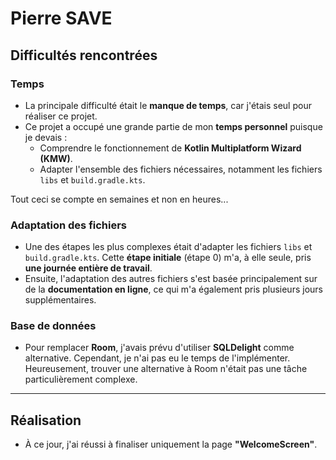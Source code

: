 # Pierre SAVE

## Difficultés rencontrées

### Temps
- La principale difficulté était le **manque de temps**, car j'étais seul pour réaliser ce projet.
- Ce projet a occupé une grande partie de mon **temps personnel** puisque je devais :
  - Comprendre le fonctionnement de **Kotlin Multiplatform Wizard (KMW)**.
  - Adapter l'ensemble des fichiers nécessaires, notamment les fichiers `libs` et `build.gradle.kts`.

Tout ceci se compte en semaines et non en heures... 

### Adaptation des fichiers
- Une des étapes les plus complexes était d'adapter les fichiers `libs` et `build.gradle.kts`. Cette **étape initiale** (étape 0) m'a, à elle seule, pris **une journée entière de travail**.
- Ensuite, l'adaptation des autres fichiers s'est basée principalement sur de la **documentation en ligne**, ce qui m'a également pris plusieurs jours supplémentaires.

### Base de données
- Pour remplacer **Room**, j'avais prévu d'utiliser **SQLDelight** comme alternative. Cependant, je n'ai pas eu le temps de l'implémenter. Heureusement, trouver une alternative à Room n'était pas une tâche particulièrement complexe.

---

## Réalisation
- À ce jour, j'ai réussi à finaliser uniquement la page **"WelcomeScreen"**.
